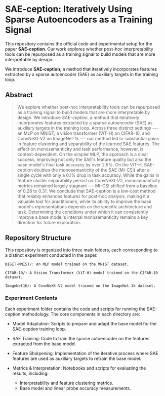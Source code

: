 # SAE-ception: Iteratively Using Sparse Autoencoders as a Training Signal

This repository contains the official code and experimental setup for the paper **SAE-ception**. Our work explores whether post-hoc interpretability tools can be repurposed as a training signal to build models that are more interpretable by design.

We introduce **SAE-ception**, a method that iteratively incorporates features extracted by a sparse autoencoder (SAE) as auxiliary targets in the training loop.

## Abstract

> We explore whether post-hoc interpretability tools can be repurposed as a training signal to build models that are more interpretable by design. We introduce *SAE-ception*, a method that iteratively incorporates features extracted by a sparse autoencoder (SAE) as auxiliary targets in the training loop. Across three distinct settings --- an MLP on MNIST, a vision transformer (ViT-H) on CIFAR-10, and ConvNeXt-V2 on ImageNet-1k --- our method led to substantial gains in feature clustering and separability of the learned SAE features. The effect on monosemanticity and task performance, however, is context-dependent. On the simpler MLP, the approach is a clear success, improving not only the SAE's feature quality but also the base model's final task accuracy by over 2.5%. On the ViT-H, SAE-ception doubles the monosemanticity of the SAE (MI-CSI) after a single cycle with only a 0.1% drop in task accuracy. While the gains in feature cluster separability persist on ConvNeXt-V2, monosemanticity metrics remained largely stagnant --- MI-CSI shifted from a baseline of 0.28 to 0.31. We conclude that SAE-ception is a low-cost method that reliably enhances features for post-hoc analysis, making it a valuable tool for practitioners, while its ability to improve the base model's representations depends on the specific architecture and task. Determining the conditions under which it can consistently improve a base model's internal monosemanticity remains a key direction for future exploration.

## Repository Structure

This repository is organized into three main folders, each corresponding to a distinct experiment conducted in the paper.

    DIGIT-MNIST/: An MLP model trained on the MNIST dataset.

    CIFAR-10/: A Vision Transformer (ViT-H) model trained on the CIFAR-10 dataset.

    ImageNet1K/: A ConvNeXt-V2 model trained on the ImageNet-1k dataset.

### Experiment Contents

Each experiment folder contains the code and scripts for running the SAE-ception methodology. The core components in each directory are:

- Model Adaptation: Scripts to prepare and adapt the base model for the SAE-ception training loop.

- SAE Training: Code to train the sparse autoencoder on the features extracted from the base model.

- Feature Sharpening: Implementation of the iterative process where SAE features are used as auxiliary targets to retrain the base model.

- Metrics & Interpretation: Notebooks and scripts for evaluating the results, including:

    - Interpretability and feature clustering metrics.
    - Base model and linear probe accuracy measurements.
